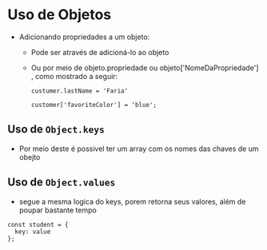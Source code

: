 # Uso de Objetos 

* Adicionando propriedades a um objeto:
  * Pode ser através de adicioná-lo ao objeto
  * Ou por meio de objeto.propriedade ou objeto['NomeDaPropriedade'] , como mostrado a seguir:

    ```
    custumer.lastName = 'Faria' 

    customer['favoriteColor'] = 'blue';
    ```

## Uso de `Object.keys`

* Por meio deste é possivel ter um array com os nomes das chaves de um obejto


## Uso de `Object.values`
* segue a mesma logica do keys, porem retorna seus valores, além de poupar bastante tempo
```
const student = {
  key: value
};
```
